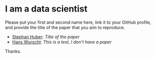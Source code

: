 # I am a data scientist

<!-- prettier-ignore-start -->

Please put your first and second name here, link it to your GitHub profile, and provide the title of the paper that you aim to reproduce. 

- [Stephan Huber](https://github.com/hubchev): _Title of the paper_
- [Hans Wurscht](https://github.com/HSFtest): _This is a test, I don't have a paper_

Thanks. 